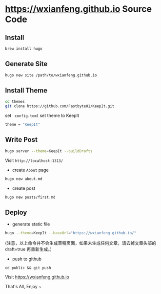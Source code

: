 https://wxianfeng.github.io Source Code
====

## Install
```bash
brew install hugo
```

## Generate Site
```bash
hugo new site /path/to/wxianfeng.github.io
```

## Install Theme
```bash
cd themes
git clone https://github.com/Fastbyte01/KeepIt.git
```

set ` config.toml` set theme to KeepIt
```bash
theme = "KeepIt"
```

## Write Post
```bash
hugo server --theme=KeepIt --buildDrafts
```

Visit `http://localhost:1313/`

* create `About` page
```bash
hugo new about.md
```

* create post
```bash
hugo new posts/first.md
```

## Deploy
* generate static file
```bash
hugo --theme=KeepIt --baseUrl="https://wxianfeng.github.io/"
```
(注意，以上命令并不会生成草稿页面，如果未生成任何文章，请去掉文章头部的 draft=true 再重新生成。)

* push to github
```
cd public && git push
```

Visit https://wxianfeng.github.io

That's All, Enjoy ~

